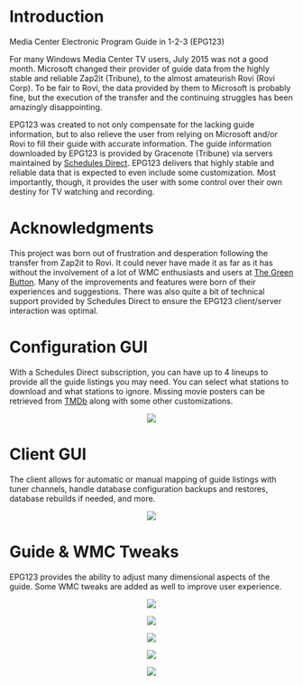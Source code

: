 # Introduction
Media Center Electronic Program Guide in 1-2-3 (EPG123)

For many Windows Media Center TV users, July 2015 was not a good month. Microsoft changed their provider of guide data from the highly stable and reliable Zap2it (Tribune), to the almost amateurish Rovi (Rovi Corp). To be fair to Rovi, the data provided by them to Microsoft is probably fine, but the execution of the transfer and the continuing struggles has been amazingly disappointing.

EPG123 was created to not only compensate for the lacking guide information, but to also relieve the user from relying on Microsoft and/or Rovi to fill their guide with accurate information. The guide information downloaded by EPG123 is provided by Gracenote (Tribune) via servers maintained by [Schedules Direct](https://schedulesdirect.org). EPG123 delivers that highly stable and reliable data that is expected to even include some customization. Most importantly, though, it provides the user with some control over their own destiny for TV watching and recording.

# Acknowledgments
This project was born out of frustration and desperation following the transfer from Zap2it to Rovi. It could never have made it as far as it has without the involvement of a lot of WMC enthusiasts and users at [The Green Button](http://www.thegreenbutton.tv). Many of the improvements and features were born of their experiences and suggestions. There was also quite a bit of technical support provided by Schedules Direct to ensure the EPG123 client/server interaction was optimal.

# Configuration GUI
With a Schedules Direct subscription, you can have up to 4 lineups to provide all the guide listings you may need. You can select what stations to download and what stations to ignore. Missing movie posters can be retrieved from [TMDb](http://www.themoviedb.org) along with some other customizations.

<p align="center"><img src="https://github.com/garyan2/epg123/blob/master/web.resources/configuration_gui.png"></p>

# Client GUI
The client allows for automatic or manual mapping of guide listings with tuner channels, handle database configuration backups and restores, database rebuilds if needed, and more.

<p align="center"><img src="https://github.com/garyan2/epg123/blob/master/web.resources/client_gui.png"></p>

# Guide & WMC Tweaks
EPG123 provides the ability to adjust many dimensional aspects of the guide. Some WMC tweaks are added as well to improve user experience.

<p align="center"><img src="https://github.com/garyan2/epg123/blob/master/web.resources/tweak_gui.png"></p>
<p align="center"><img src="https://github.com/garyan2/epg123/blob/master/web.resources/guide_default.png"></p>
<p align="center"><img src="https://github.com/garyan2/epg123/blob/master/web.resources/guide_22x10.png"></p>
<p align="center"><img src="https://github.com/garyan2/epg123/blob/master/web.resources/guide_12x24.png"></p>
<p align="center"><img src="https://github.com/garyan2/epg123/blob/master/web.resources/guide_48x7.png"></p>
